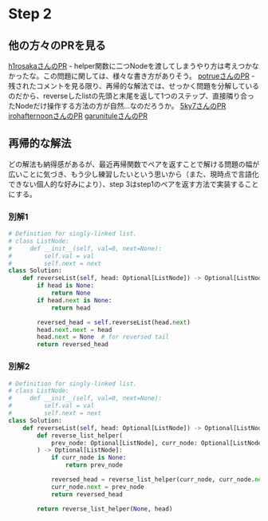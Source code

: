 # Step 2

## 他の方々のPRを見る

[h1rosakaさんのPR](https://github.com/h1rosaka/arai60/pull/10)
	- helper関数に二つNodeを渡してしまうやり方は考えつかなかったな。この問題に関しては、様々な書き方がありそう。
[potrueさんのPR](https://github.com/potrue/leetcode/pull/7)
	- 残されたコメントを見る限り、再帰的な解法では、せっかく問題を分解しているのだから、reverseしたlistの先頭と末尾を返して1つのステップ、直接隣り合ったNodeだけ操作する方法の方が自然...なのだろうか。
[5ky7さんのPR](https://github.com/potrue/leetcode/pull/7)
[irohafternoonさんのPR](https://github.com/irohafternoon/LeetCode/pull/9)
[garunituleさんのPR](https://github.com/garunitule/coding_practice/pull/7)

## 再帰的な解法

どの解法も納得感があるが、最近再帰関数でペアを返すことで解ける問題の幅が広いことに気づき、もう少し練習したいという思いから（また、現時点で言語化できない個人的な好みにより）、step 3はstep1のペアを返す方法で実装することにする。

### 別解1

```python
# Definition for singly-linked list.
# class ListNode:
#     def __init__(self, val=0, next=None):
#         self.val = val
#         self.next = next
class Solution:
    def reverseList(self, head: Optional[ListNode]) -> Optional[ListNode]:
        if head is None:
            return None
        if head.next is None:
            return head

        reversed_head = self.reverseList(head.next)
        head.next.next = head
        head.next = None  # for reversed tail
        return reversed_head
```

### 別解2

```python
# Definition for singly-linked list.
# class ListNode:
#     def __init__(self, val=0, next=None):
#         self.val = val
#         self.next = next
class Solution:
    def reverseList(self, head: Optional[ListNode]) -> Optional[ListNode]:
        def reverse_list_helper(
            prev_node: Optional[ListNode], curr_node: Optional[ListNode]
        ) -> Optional[ListNode]:
            if curr_node is None:
                return prev_node

            reversed_head = reverse_list_helper(curr_node, curr_node.next)
            curr_node.next = prev_node
            return reversed_head

        return reverse_list_helper(None, head)
```
